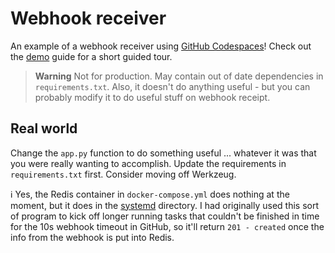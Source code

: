 # Webhook receiver

An example of a webhook receiver using [GitHub Codespaces](https://github.com/features/codespaces)!  Check out the [demo](demos.md) guide for a short guided tour.

> **Warning**
> Not for production.  May contain out of date dependencies in `requirements.txt`.  Also, it doesn't do anything useful - but you can probably modify it to do useful stuff on webhook receipt.

## Real world

Change the `app.py` function to do something useful ... whatever it was that you were really wanting to accomplish.  Update the requirements in `requirements.txt` first.  Consider moving off Werkzeug.

:information_source: Yes, the Redis container in `docker-compose.yml` does nothing at the moment, but it does in the [systemd](systemd) directory.  I had originally used this sort of program to kick off longer running tasks that couldn't be finished in time for the 10s webhook timeout in GitHub, so it'll return `201 - created` once the info from the webhook is put into Redis.
